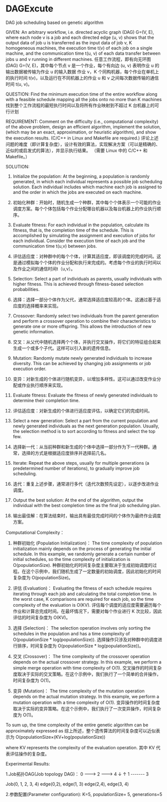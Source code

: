 # DAGExcute
DAG job scheduling based on genetic algorithm

GIVEN:
An arbitrary workflow, i.e. directed acyclic graph (DAG) G=(V, E), where each node v is a job and each directed edge (u, v) shows that the output data of job u is transferred as the input data of job v, K homogeneous machines, the execution time t(v) of each job on a single machine, and the communication time t(u, v) of each data transfer between jobs u and v running in different machines.
任意工作流程，即有向无环图 (DAG) G=(V, E)，其中每个节点 v 是一个作业，每个有向边 (u, v) 表明作业 u 的输出数据被传输为作业 u 的输入数据 作业 v，K 个同构机器，每个作业在单机上的执行时间 t(v)，以及运行在不同机器上的作业 u 和 v 之间每次数据传输的通信时间 t(u, v)。

QUESTION:
Find the minimum execution time of the entire workflow along with a feasible schedule mapping all the jobs onto no more than K machines
找到整个工作流程的最短执行时间以及将所有作业映射到不超过 K 台机器上的可行计划

REQUIREMENT:
Comment on the difficulty (i.e., computational complexity) of the above problem, design an efficient algorithm, implement the solution, (which may be an exact, approximation, or heuristic algorithm), and show the execution results. (C/C++ in Linux and Makefile are required.)
评论上述问题的难度（即计算复杂度），设计有效的算法，实现解决方案（可以是精确的、近似的或启发式的算法），并显示执行结果。 （需要 Linux 中的 C/C++ 和 Makefile。）

SOLUTION:
1. Initialize the population: At the beginning, a population is randomly generated, in which each individual represents a possible job scheduling solution. Each individual includes which machine each job is assigned to and the order in which the jobs are executed on each machine.
1. 初始化种群：开始时，随机生成一个种群，其中每个个体表示一个可能的作业调度方案。每个个体包括每个作业分配哪台机器以及每台机器上的作业执行顺序。

2. Evaluate fitness: For each individual in the population, calculate its fitness, that is, the completion time of the schedule. This is accomplished by simulating the assignment and execution of jobs for each individual. Consider the execution time of each job and the communication time t(u,v) between jobs.
2. 评估适应度：对种群中的每个个体，计算其适应度，即该调度的完成时间。这是通过模拟每个个体的作业分配和执行来完成的。考虑每个作业的执行时间以及作业之间的通信时间t（u,v）。

3. Selection: Select a part of individuals as parents, usually individuals with higher fitness. This is achieved through fitness-based selection probabilities.
3. 选择：选择一部分个体作为父代，通常选择适应度较高的个体。这通过基于适应度的选择概率来实现。

4. Crossover: Randomly select two individuals from the parent generation and perform a crossover operation to combine their characteristics to generate one or more offspring. This allows the introduction of new genetic information.
4. 交叉：从父代中随机选择两个个体，并执行交叉操作，将它们的特征组合起来生成一个或多个子代。这样可以引入新的遗传信息。

5. Mutation: Randomly mutate newly generated individuals to increase diversity. This can be achieved by changing job assignments or job execution order.
5. 变异：对新生成的个体进行随机变异，以增加多样性。这可以通过改变作业分配或作业执行顺序来实现。

6. Evaluate fitness: Evaluate the fitness of newly generated individuals to determine their completion time.
6. 评估适应度：对新生成的个体进行适应度评估，以确定它们的完成时间。

7. Select a new generation: Select a part from the current population and newly generated individuals as the next generation population. Usually, the selection method is to sort according to fitness and select the top few.
7. 选择新一代：从当前种群和新生成的个体中选择一部分作为下一代种群。通常，选择的方式是根据适应度排序并选择前几名。

8. Iterate: Repeat the above steps, usually for multiple generations (a predetermined number of iterations), to gradually improve job scheduling.
8. 迭代：重复上述步骤，通常进行多代（迭代次数预先设定），以逐步改进作业调度。

9. Output the best solution: At the end of the algorithm, output the individual with the best completion time as the final job scheduling plan.
9. 输出最佳解：在算法结束时，输出具有最佳完成时间的个体作为最终作业调度方案。

Computational Complexity：

1. 种群初始化 (Population Initialization)：
The time complexity of population initialization mainly depends on the process of generating the initial schedule. In this example, we randomly generate a certain number of initial schedules, so the time complexity of initialization is O(populationSize).
种群初始化的时间复杂度主要取决于生成初始调度的过程。在这个示例中，我们随机生成了一定数量的初始调度，因此初始化的时间复杂度为 O(populationSize)。

2. 评估 (Evaluation)：
Evaluating the fitness of each schedule requires iterating through each job and calculating the total completion time. In the worst case, K comparisons are required for each job, so the time complexity of the evaluation is O(KV).
评估每个调度的适应度需要遍历每个作业和计算总完成时间。在最坏情况下，需要对每个作业进行 K 次比较，因此评估的时间复杂度为 O(KV)。

3. 选择 (Selection)：
The selection operation involves only sorting the schedules in the population and has a time complexity of O(populationSize * log(populationSize)).
选择操作只涉及对种群中的调度进行排序，时间复杂度为 O(populationSize * log(populationSize))。

4. 交叉 (Crossover)：
The time complexity of the crossover operation depends on the actual crossover strategy. In this example, we perform a simple merge operation with time complexity of O(1).
交叉操作的时间复杂度取决于实际的交叉策略。在这个示例中，我们执行了一个简单的合并操作，时间复杂度为 O(1)。

5. 变异 (Mutation)：
The time complexity of the mutation operation depends on the actual mutation strategy. In this example, we perform a mutation operation with a time complexity of O(1).
变异操作的时间复杂度取决于实际的变异策略。在这个示例中，我们执行了一次变异操作，时间复杂度为 O(1)。

To sum up, the time complexity of the entire genetic algorithm can be approximately expressed as
综上所述，整个遗传算法的时间复杂度可以近似表示为 
O(populationSize×(KV+log⁡(populationSize))

where KV represents the complexity of the evaluation operation.
其中 KV 代表评估操作的复杂度。

Experimental Results:

1.Job拓扑DAG(Job topology DAG)：
    0 ---> 2 ---> 4
    ↓          ↑
    1 ------- 3

Job(0, 1, 2, 3, 4)
edge(0,2), edge(1, 3)
edge(2,4), edge(3, 4)

2.参数配置(Parameter configuration):
K=5, populationSize= 5, generations=5

 


